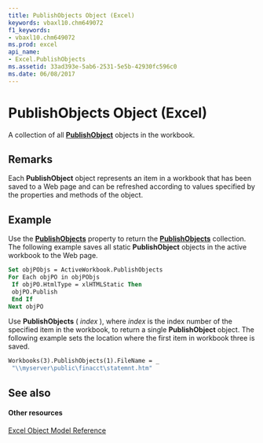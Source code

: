 ```yaml
---
title: PublishObjects Object (Excel)
keywords: vbaxl10.chm649072
f1_keywords:
- vbaxl10.chm649072
ms.prod: excel
api_name:
- Excel.PublishObjects
ms.assetid: 33ad393e-5ab6-2531-5e5b-42930fc596c0
ms.date: 06/08/2017
---
```



# PublishObjects Object (Excel)

A collection of all **[PublishObject](publishobject-object-excel.md)** objects in the workbook.


## Remarks

 Each **PublishObject** object represents an item in a workbook that has been saved to a Web page and can be refreshed according to values specified by the properties and methods of the object.


## Example

Use the **[PublishObjects](workbook-publishobjects-property-excel.md)** property to return the **[PublishObjects](publishobjects-object-excel.md)** collection. The following example saves all static **PublishObject** objects in the active workbook to the Web page.


```vb
Set objPObjs = ActiveWorkbook.PublishObjects 
For Each objPO in objPObjs 
 If objPO.HtmlType = xlHTMLStatic Then 
 objPO.Publish 
 End If 
Next objPO
```

Use **PublishObjects** ( _index_ ), where _index_ is the index number of the specified item in the workbook, to return a single **PublishObject** object. The following example sets the location where the first item in workbook three is saved.




```vb
Workbooks(3).PublishObjects(1).FileName = _ 
 "\\myserver\public\finacct\statemnt.htm"
```


## See also


#### Other resources



[Excel Object Model Reference](http://msdn.microsoft.com/library/11ea8598-8a20-92d5-f98b-0da04263bf2c%28Office.15%29.aspx)

